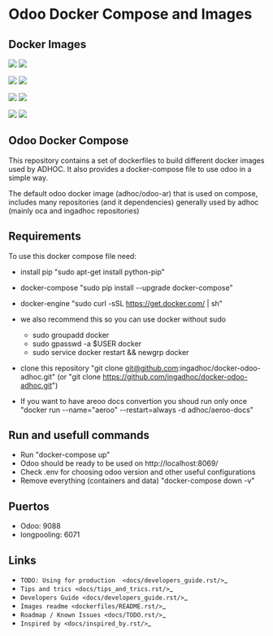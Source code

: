 # Odoo Docker Compose and Images

## Docker Images

[![](https://images.microbadger.com/badges/version/adhoc/odoo-ar:9.0.svg)](https://microbadger.com/images/adhoc/odoo-ar:9.0 "Get your own version badge on microbadger.com")
[![](https://images.microbadger.com/badges/image/adhoc/odoo-ar:9.0.svg)](https://microbadger.com/images/adhoc/odoo-ar:9.0 "Get your own image badge on microbadger.com")

[![](https://images.microbadger.com/badges/version/adhoc/odoo-ar-e:9.0.svg)](https://microbadger.com/images/adhoc/odoo-ar-e:9.0 "Get your own version badge on microbadger.com")
[![](https://images.microbadger.com/badges/image/adhoc/odoo-ar-e:9.0.svg)](https://microbadger.com/images/adhoc/odoo-ar-e:9.0 "Get your own image badge on microbadger.com")


[![](https://images.microbadger.com/badges/version/adhoc/odoo-ar:11.0.svg)](https://microbadger.com/images/adhoc/odoo-ar:11.0 "Get your own version badge on microbadger.com")
[![](https://images.microbadger.com/badges/image/adhoc/odoo-ar:11.0.svg)](https://microbadger.com/images/adhoc/odoo-ar:11.0 "Get your own image badge on microbadger.com")

[![](https://images.microbadger.com/badges/version/adhoc/odoo-ar-e:11.0.svg)](https://microbadger.com/images/adhoc/odoo-ar-e:11.0 "Get your own version badge on microbadger.com")
[![](https://images.microbadger.com/badges/image/adhoc/odoo-ar-e:11.0.svg)](https://microbadger.com/images/adhoc/odoo-ar-e:11.0 "Get your own image badge on microbadger.com")


## Odoo Docker Compose

This repository contains a set of dockerfiles to build different docker images used by ADHOC.
It also provides a docker-compose file to use odoo in a simple way.

The default odoo docker image (adhoc/odoo-ar) that is used on compose, includes many repositories (and it dependencies) generally used by adhoc (mainly oca and ingadhoc repositories)  

## Requirements

To use this docker compose file need:

* install pip "sudo apt-get install python-pip"
* docker-compose "sudo pip install --upgrade docker-compose"
* docker-engine "sudo curl -sSL https://get.docker.com/ | sh"
* we also recommend this so you can use docker without sudo

    * sudo groupadd docker
    * sudo gpasswd -a $USER docker
    * sudo service docker restart && newgrp docker
* clone this repository "git clone git@github.com:ingadhoc/docker-odoo-adhoc.git" (or "git clone https://github.com/ingadhoc/docker-odoo-adhoc.git")
* If you want to have areoo docs convertion you shoud run only once "docker run --name="aeroo" --restart=always -d adhoc/aeroo-docs"


## Run and usefull commands

* Run "docker-compose up"
* Odoo should be ready to be used on http://localhost:8069/
* Check .env for choosing odoo version and other useful configurations
* Remove everything (containers and data) "docker-compose down -v"

## Puertos
 * Odoo: 9088
 * longpooling: 6071

## Links

* `TODO: Using for production  <docs/developers_guide.rst/>`_
* `Tips and trics <docs/tips_and_trics.rst/>`_
* `Developers Guide <docs/developers_guide.rst/>`_
* `Images readme <dockerfiles/README.rst/>`_
* `Roadmap / Known Issues <docs/TODO.rst/>`_
* `Inspired by <docs/inspired_by.rst/>`_

